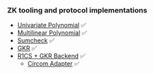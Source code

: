 ### ZK tooling and protocol implementations

- [Univariate Polynomial](/protocols/src/polynomial/univariate_poly.rs) ✅
- [Multilinear Polynomial](/protocols/src/polynomial/multilinear_poly.rs) ✅
- [Sumcheck](/protocols/src/sumcheck) ✅
- [GKR](/protocols/src/gkr) ✅
- [R1CS + GKR Backend](/protocols/src/r1cs_gkr) ✅
  - [Circom Adapter](/protocols/src/r1cs_gkr/circom) ✅
